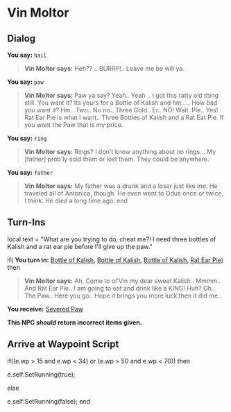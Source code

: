 # Vin Moltor
## Dialog

**You say:** `hail`



>**Vin Moltor says:** Heh?? .. BURRP!.. Leave me be will ya.

**You say:** `paw`



>**Vin Moltor says:** Paw ya say? Yeah.. Yeah .. I got this ratty old thing still. You want it? Its yours for a Bottle of Kalish and hm.. .. How bad you want it?  Hm..  Two..  No no..  Three Gold..  Er..  NO! Wait. Pie..  Yes! Rat Ear Pie is what I want.. Three Bottles of Kalish and a Rat Eat Pie. If you want the Paw that is my price.

**You say:** `ring`



>**Vin Moltor says:** Rings?  I don't know anything about no rings...  My [father] prob'ly sold them or lost them.  They could be anywhere.

**You say:** `father`



>**Vin Moltor says:** My father was a drunk and a loser just like me.  He traveled all of Antonica, though.  He even went to Odus once or twice, I think.  He died a long time ago.
end

## Turn-Ins



local text = "What are you trying to do, cheat me?!  I need three bottles of Kalish and a rat ear pie before I'll give up the paw."



if( **You turn in:** [Bottle of Kalish](/item/13016), [Bottle of Kalish](/item/13016), [Bottle of Kalish](/item/13016), [Rat Ear Pie](/item/13192)) then


>**Vin Moltor says:** Ah. Come to ol'Vin my dear sweet Kalish.. Mmmm.. And Rat Ear Pie.. I am going to eat and drink like a KING! Huh? Oh.. The Paw.. Here you go.. Hope it brings you more luck then it did me..


 **You receive:**  [Severed Paw](/item/17014) 

**This NPC *should* return incorrect items given.**

## Arrive at Waypoint Script

if((e.wp > 15 and e.wp < 34) or (e.wp > 50 and e.wp < 70)) then


e.self:SetRunning(true);

else


e.self:SetRunning(false);
end
